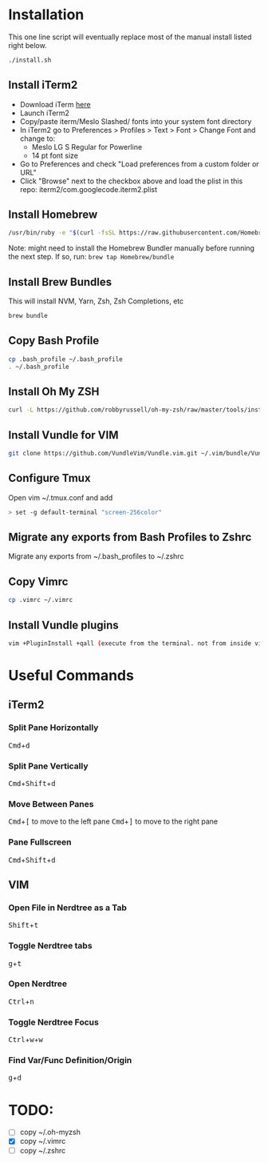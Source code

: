 # Installation
This one line script will eventually replace most of the manual install listed right below. 
```bash
./install.sh
```
## Install iTerm2
* Download iTerm [here](https://www.iterm2.com/downloads.html)
* Launch iTerm2
* Copy/paste iterm/Meslo Slashed/ fonts into your system font directory
* In iTerm2 go to Preferences > Profiles > Text > Font > Change Font and change to:
  * Meslo LG S Regular for Powerline
  * 14 pt font size
* Go to Preferences and check "Load preferences from a custom folder or URL"
* Click "Browse" next to the checkbox above and load the plist in this repo: iterm2/com.googlecode.iterm2.plist

## Install Homebrew
```bash
/usr/bin/ruby -e "$(curl -fsSL https://raw.githubusercontent.com/Homebrew/install/master/install)"
```

Note: might need to install the Homebrew Bundler manually before running the next step. If so, run: `brew tap Homebrew/bundle`

## Install Brew Bundles
This will install NVM, Yarn, Zsh, Zsh Completions, etc

```bash
brew bundle
```

## Copy Bash Profile
```bash
cp .bash_profile ~/.bash_profile
. ~/.bash_profile
```

## Install Oh My ZSH
```bash
curl -L https://github.com/robbyrussell/oh-my-zsh/raw/master/tools/install.sh | sh
```

## Install Vundle for VIM
```bash
git clone https://github.com/VundleVim/Vundle.vim.git ~/.vim/bundle/Vundle.vim
```

## Configure Tmux
Open vim ~/.tmux.conf and add

```bash
> set -g default-terminal "screen-256color"
```

## Migrate any exports from Bash Profiles to Zshrc
Migrate any exports from ~/.bash_profiles to ~/.zshrc

## Copy Vimrc
```bash
cp .vimrc ~/.vimrc
```

## Install Vundle plugins
```bash
vim +PluginInstall +qall (execute from the terminal. not from inside vim)
```

# Useful Commands
## iTerm2
### Split Pane Horizontally
<kbd>Cmd</kbd>+<kbd>d</kbd>

### Split Pane Vertically
<kbd>Cmd</kbd>+<kbd>Shift</kbd>+<kbd>d</kbd>

### Move Between Panes
<kbd>Cmd</kbd>+<kbd>[</kbd> to move to the left pane
<kbd>Cmd</kbd>+<kbd>]</kbd> to move to the right pane

### Pane Fullscreen
<kbd>Cmd</kbd>+<kbd>Shift</kbd>+<kbd>d</kbd>

## VIM
### Open File in Nerdtree as a Tab
<kbd>Shift</kbd>+<kbd>t</kbd>

### Toggle Nerdtree tabs
<kbd>g</kbd>+<kbd>t</kbd>

### Open Nerdtree
<kbd>Ctrl</kbd>+<kbd>n</kbd>

### Toggle Nerdtree Focus
<kbd>Ctrl</kbd>+<kbd>w</kbd>+<kbd>w</kbd>

### Find Var/Func Definition/Origin
<kbd>g</kbd>+<kbd>d</kbd>

# TODO:
- [ ] copy ~/.oh-myzsh
- [x] copy ~/.vimrc
- [ ] copy ~/.zshrc

